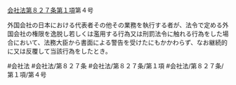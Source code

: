 [会社法第８２７条第１項](会社法＿＿＿＿第８２７条第１項)第４号

外国会社の日本における代表者その他その業務を執行する者が、法令で定める外国会社の権限を逸脱し若しくは濫用する行為又は刑罰法令に触れる行為をした場合において、法務大臣から書面による警告を受けたにもかかわらず、なお継続的に又は反覆して当該行為をしたとき。


#会社法
#会社法/第８２７条
#会社法/第８２７条/第１項
#会社法/第８２７条/第１項/第４号
